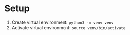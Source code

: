 # Setup

1. Create virtual environment: `python3 -m venv venv`
2. Activate virtual environment: `source venv/bin/activate`